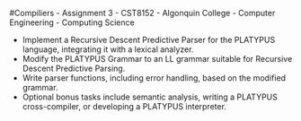 #Compiliers - Assignment 3 - CST8152 - Algonquin College - Computer Engineering - Computing Science

-  Implement a Recursive Descent Predictive Parser for the PLATYPUS language, integrating it with a lexical analyzer.
-  Modify the PLATYPUS Grammar to an LL grammar suitable for Recursive Descent Predictive Parsing.
-  Write parser functions, including error handling, based on the modified grammar.
-  Optional bonus tasks include semantic analysis, writing a PLATYPUS cross-compiler, or developing a PLATYPUS interpreter.
